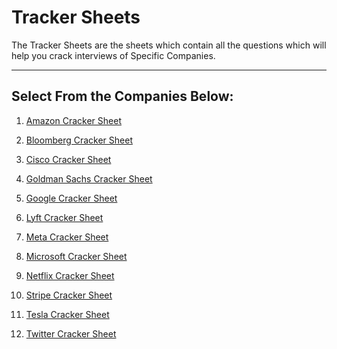 <!-- Google tag (gtag.js) -->
<script async src="https://www.googletagmanager.com/gtag/js?id=G-WBGPTHZXSD"></script>
<script>
  window.dataLayer = window.dataLayer || [];
  function gtag(){dataLayer.push(arguments);}
  gtag('js', new Date());

  gtag('config', 'G-WBGPTHZXSD');
</script>

# Tracker Sheets

The Tracker Sheets are the sheets which contain all the questions which will help you crack interviews of Specific Companies.

---

## Select From the Companies Below:

1. [Amazon Cracker Sheet](./Amazon%20Cracker%20Sheet.pdf)

2. [Bloomberg Cracker Sheet](./Bloomberg%20Cracker%20Sheet.pdf)

3. [Cisco Cracker Sheet](./Cisco%20Cracker%20Sheet.pdf)

4. [Goldman Sachs Cracker Sheet](./Goldman%20Sachs%20Cracker%20Sheet.pdf)

5. [Google Cracker Sheet](./Google%20Cracker%20Sheet.pdf)

6. [Lyft Cracker Sheet](./Lyft%20Cracker%20Sheet.pdf)

7. [Meta Cracker Sheet](./Meta%20Cracker%20Sheet.pdf)

8. [Microsoft Cracker Sheet](./Microsoft%20Cracker%20Sheet.pdf)

9. [Netflix Cracker Sheet](./Netflix%20Cracker%20Sheet.pdf)

10. [Stripe Cracker Sheet](./Stripe%20Cracker%20Sheet.pdf)

11. [Tesla Cracker Sheet](./Tesla%20Cracker%20Sheet.pdf)

12. [Twitter Cracker Sheet](Twitter%20Cracker%20Sheet.pdf)
